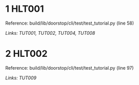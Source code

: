 # 1 HLT001

Reference: build/lib/doorstop/cli/test/test_tutorial.py (line 58)

*Links: TUT001, TUT002, TUT004, TUT008*

# 2 HLT002

Reference: build/lib/doorstop/cli/test/test_tutorial.py (line 97)

*Links: TUT009*

